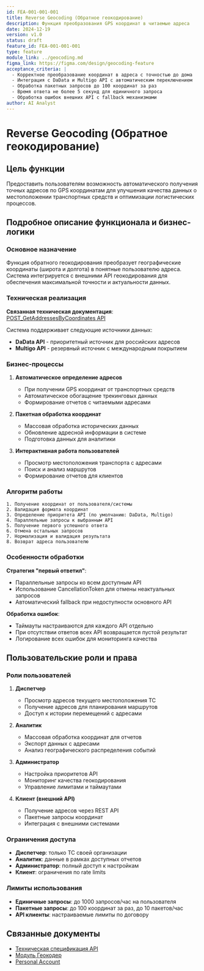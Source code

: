 ```yaml
---
id: FEA-001-001-001
title: Reverse Geocoding (Обратное геокодирование)
description: Функция преобразования GPS координат в читаемые адреса
date: 2024-12-19
version: v1.0
status: draft
feature_id: FEA-001-001-001
type: feature
module_link: ../geocoding.md
figma_link: https://figma.com/design/geocoding-feature
acceptance_criteria: |
  - Корректное преобразование координат в адреса с точностью до дома
  - Интеграция с DaData и Multigo API с автоматическим переключением
  - Обработка пакетных запросов до 100 координат за раз
  - Время ответа не более 5 секунд для единичного запроса
  - Обработка ошибок внешних API с fallback механизмами
author: AI Analyst
---
```


# Reverse Geocoding (Обратное геокодирование)

## Цель функции

Предоставить пользователям возможность автоматического получения точных адресов по GPS координатам для улучшения качества данных о местоположении транспортных средств и оптимизации логистических процессов.

## Подробное описание функционала и бизнес-логики

### Основное назначение

Функция обратного геокодирования преобразует географические координаты (широта и долгота) в понятные пользователю адреса. Система интегрируется с внешними API геокодирования для обеспечения максимальной точности и актуальности данных.

### Техническая реализация

**Связанная техническая документация**: [POST_GetAddressesByCoordinates API](../../../../technical/Identity/API/POST_GetAddressesByCoordinates.md)

Система поддерживает следующие источники данных:
- **DaData API** - приоритетный источник для российских адресов
- **Multigo API** - резервный источник с международным покрытием

### Бизнес-процессы

1. **Автоматическое определение адресов**
   - При получении GPS координат от транспортных средств
   - Автоматическое обогащение трекинговых данных
   - Формирование отчетов с читаемыми адресами

2. **Пакетная обработка координат**
   - Массовая обработка исторических данных
   - Обновление адресной информации в системе
   - Подготовка данных для аналитики

3. **Интерактивная работа пользователей**
   - Просмотр местоположения транспорта с адресами
   - Поиск и анализ маршрутов
   - Формирование отчетов для клиентов

### Алгоритм работы

```
1. Получение координат от пользователя/системы
2. Валидация формата координат
3. Определение приоритета API (по умолчанию: DaData, Multigo)
4. Параллельные запросы к выбранным API
5. Получение первого успешного ответа
6. Отмена остальных запросов
7. Нормализация и валидация результата
8. Возврат адреса пользователю
```

### Особенности обработки

**Стратегия "первый ответил"**:
- Параллельные запросы ко всем доступным API
- Использование CancellationToken для отмены неактуальных запросов
- Автоматический fallback при недоступности основного API

**Обработка ошибок**:
- Таймауты настраиваются для каждого API отдельно
- При отсутствии ответов всех API возвращается пустой результат
- Логирование всех ошибок для мониторинга качества

## Пользовательские роли и права

### Роли пользователей

1. **Диспетчер**
   - Просмотр адресов текущего местоположения ТС
   - Получение адресов для планирования маршрутов
   - Доступ к истории перемещений с адресами

2. **Аналитик**
   - Массовая обработка координат для отчетов
   - Экспорт данных с адресами
   - Анализ географического распределения событий

3. **Администратор**
   - Настройка приоритетов API
   - Мониторинг качества геокодирования
   - Управление лимитами и таймаутами

4. **Клиент (внешний API)**
   - Получение адресов через REST API
   - Пакетные запросы координат
   - Интеграция с внешними системами

### Ограничения доступа

- **Диспетчер**: только ТС своей организации
- **Аналитик**: данные в рамках доступных отчетов
- **Администратор**: полный доступ к настройкам
- **Клиент**: ограничения по rate limits

### Лимиты использования

- **Единичные запросы**: до 1000 запросов/час на пользователя
- **Пакетные запросы**: до 100 координат за раз, до 10 пакетов/час
- **API клиенты**: настраиваемые лимиты по договору

## Связанные документы

- [Техническая спецификация API](../../../../technical/Identity/API/POST_GetAddressesByCoordinates.md)
- [Модуль Геокодер](../geocoding.md)
- [Personal Account](../../../personal-account.md) 